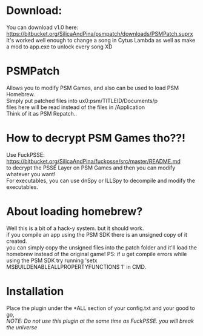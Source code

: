 # Download:
You can download v1.0 here: https://bitbucket.org/SilicaAndPina/psmpatch/downloads/PSMPatch.suprx  
It's worked well enough to change a song in Cytus Lambda as well as make a mod to app.exe to unlock every song XD  

# PSMPatch
Allows you to modify PSM Games, and also can be used to load PSM Homebrew.  
Simply put patched files into ux0:psm/TITLEID/Documents/p   
files here will be read instead of the files in /Application  
Think of it as PSM Repatch..

# How to decrypt PSM Games tho??!
Use FuckPSSE: https://bitbucket.org/SilicaAndPina/fuckpsse/src/master/README.md  
to decrypt the PSSE Layer on PSM Games and then you can modify whatever you want!  
For executables, you can use dnSpy or ILLSpy to decompile and modify the executables.  

# About loading homebrew?
Well this is a bit of a hack-y system. but it should work.  
if you compile an app using the PSM SDK there is an unsigned copy of it created.  
you can simply copy the unsigned files into the patch folder and it'll load the homebrew instead of the original game!
PS: if u get compile errors while using the PSM SDK try running 'setx MSBUILDENABLEALLPROPERTYFUNCTIONS 1' in CMD.  

# Installation
Place the plugin under the \*ALL section of your config.txt and your good to go,  
*NOTE: Do not use this plugin at the same time as FuckPSSE. you will break the universe*  


